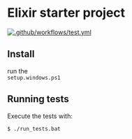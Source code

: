 # Elixir starter project
[![.github/workflows/test.yml](../../actions/workflows/test.yml/badge.svg)](../../actions/workflows/test.yml)

## Install

run the   
`setup.windows.ps1`

## Running tests

Execute the tests with:

```bash
$ ./run_tests.bat
```
